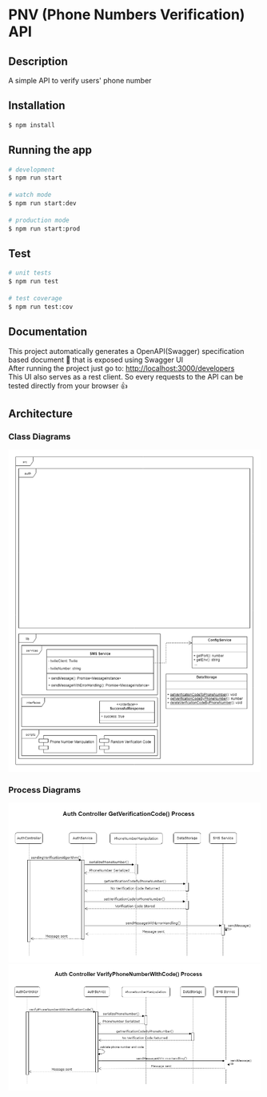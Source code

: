 # PNV (Phone Numbers Verification) API

## Description

A simple API to verify users' phone number

## Installation

```bash
$ npm install
```

## Running the app

```bash
# development
$ npm run start

# watch mode
$ npm run start:dev

# production mode
$ npm run start:prod
```

## Test

```bash
# unit tests
$ npm run test

# test coverage
$ npm run test:cov
```

## Documentation

This project automatically generates a OpenAPI(Swagger) specification based document 📑 that is exposed using Swagger UI  
After running the project just go to: [http://localhost:3000/developers](http://localhost:3000/developers)  
This UI also serves as a rest client. So every requests to the API can be tested directly from your browser 👍

## Architecture

### Class Diagrams

<img src="./diagrams/classes-diagram.png" width="880" alt="Get verification code process diagram" />

### Process Diagrams

<img src="./diagrams/get-verification-code-process-diagram.png" width="880" alt="Get verification code process diagram" />

<img src="./diagrams/verify-phone-number-with-code-process-diagram.png" width="880" alt="Get verification code process diagram" />
